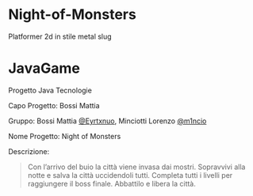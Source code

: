 # Night-of-Monsters
Platformer 2d in stile metal slug


# JavaGame
Progetto Java Tecnologie

Capo Progetto: Bossi Mattia 

Gruppo: Bossi Mattia [@Eyrtxnuo](https://github.com/Eyrtxnuo), Minciotti Lorenzo [@m1ncio](https://github.com/m1ncio)

Nome Progetto: Night of Monsters

Descrizione:

> Con l’arrivo del buio la città viene invasa dai mostri.
> Sopravvivi alla notte e salva la città uccidendoli tutti.
> Completa tutti i livelli per raggiungere il boss finale.
> Abbattilo e libera la città.
